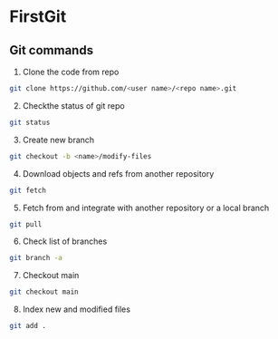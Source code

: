 # FirstGit

## Git commands

1. Clone the code from repo

```bash
git clone https://github.com/<user name>/<repo name>.git
```

2. Checkthe status of git repo

```bash
git status
```

3. Create new branch

```bash
git checkout -b <name>/modify-files
```

4. Download objects and refs from another repository

```bash
git fetch
```

5. Fetch from and integrate with another repository or a local branch

```bash
git pull
```

6. Check list of branches

```bash
git branch -a
```

7. Checkout main

```bash
git checkout main
```

8. Index new and modified files

```bash
git add .
```

